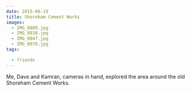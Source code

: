 ```yaml
---
date: 2015-06-19
title: Shoreham Cement Works
images:
  - IMG_0809.jpg
  - IMG_0838.jpg
  - IMG_0847.jpg
  - IMG_0876.jpg
tags:

  - friends
---
```

Me, Dave and Kamran, cameras in hand, explored the area around the old Shoreham Cement Works. 